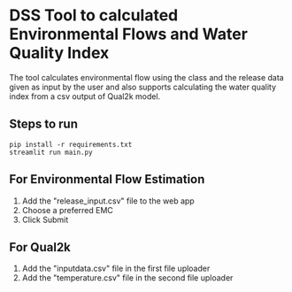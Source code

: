 # DSS Tool to calculated Environmental Flows and Water Quality Index

The tool calculates environmental flow using the class and the release data given as input by the user and also supports calculating the water quality index from a csv output of Qual2k model.

## Steps to run

```
pip install -r requirements.txt
streamlit run main.py
```

## For Environmental Flow Estimation

1. Add the "release_input.csv" file to the web app
2. Choose a preferred EMC
3. Click Submit

## For Qual2k

1. Add the "inputdata.csv" file in the first file uploader
2. Add the "temperature.csv" file in the second file uploader
